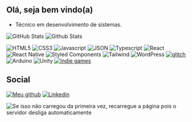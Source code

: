 ## Olá, seja bem vindo(a)

* Técnico em desenvolvimento de sistemas.

![GitHub Stats](https://github-readme-stats.vercel.app/api?username=Alex5ander&show_icons=true&theme=dark)
![Github Stats](https://github-readme-stats.vercel.app/api/top-langs/?username=Alex5ander&show_icons=true&theme=dark&layout=compact)

![HTML5](https://img.shields.io/badge/HTML5-E34F26?style=for-the-badge&logo=html5&logoColor=white)
![CSS3](https://img.shields.io/badge/CSS3-1572B6?style=for-the-badge&logo=css3&logoColor=white)
![Javascript](https://img.shields.io/badge/JavaScript-323330?style=for-the-badge&logo=javascript&logoColor=F7DF1E)
![JSON](https://img.shields.io/badge/json-5E5C5C?style=for-the-badge&logo=json&logoColor=white)
![Typescript](https://img.shields.io/badge/TypeScript-007ACC?style=for-the-badge&logo=typescript&logoColor=white)
![React](https://img.shields.io/badge/React-20232A?style=for-the-badge&logo=react&logoColor=61DAFB)
![React Native](https://img.shields.io/badge/React_Native-20232A?style=for-the-badge&logo=react&logoColor=61DAFB)
![Styled Components](https://img.shields.io/badge/styled--components-DB7093?style=for-the-badge&logo=styled-components&logoColor=white)
![Tailwind](https://img.shields.io/badge/Tailwind_CSS-38B2AC?style=for-the-badge&logo=tailwind-css&logoColor=white)
![WordPress](https://img.shields.io/badge/WordPress-%23117AC9.svg?style=for-the-badge&logo=WordPress&logoColor=white)
[![glitch](https://img.shields.io/badge/Glitch-2800ff?style=for-the-badge&logo=glitch&logoColor=white)](https://glitch.com/@Alex5ander)
![Arduino](https://img.shields.io/badge/-Arduino-00979D?style=for-the-badge&logo=Arduino&logoColor=white)
![Unity](https://img.shields.io/badge/unity-%23000000.svg?style=for-the-badge&logo=unity&logoColor=white)
[![Indie games](https://img.shields.io/badge/Itch.io-FA5C5C?style=for-the-badge&logo=itchdotio&logoColor=white)](https://alex5ander.itch.io/)

## Social

[![Meu github](https://img.shields.io/badge/GitHub-100000?style=for-the-badge&logo=github&logoColor=white)](https://github.com/Alex5ander)
[![Linkedin](https://img.shields.io/badge/LinkedIn-0077B5?style=for-the-badge&logo=linkedin&logoColor=white)](https://www.linkedin.com/in/alexsander-gutierrez-gon%C3%A7alves-aa2266163)

 <img title="Widget customizado feito utilizando express e mongodb" alt="Se isso não carregou da primeira vez, recarregue a página pois o servidor desliga automaticamente" src="https://github-widget-pi.vercel.app/api/visit" />

